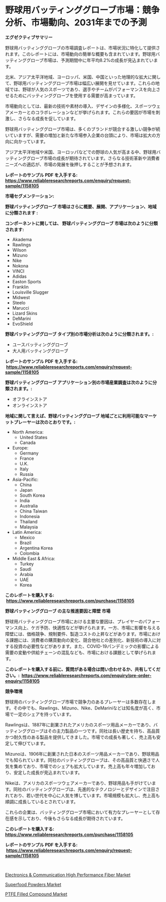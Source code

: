 <p><h1>野球用バッティンググローブ市場：競争分析、市場動向、2031年までの予測</h1></p><p><strong>エグゼクティブサマリー</strong></p>
<p><p>野球用バッティンググローブの市場調査レポートは、市場状況に特化して提供されます。このレポートには、市場動向の簡単な概要も含まれています。野球用バッティンググローブ市場は、予測期間中に年平均8.2%の成長が見込まれています。</p><p>北米、アジア太平洋地域、ヨーロッパ、米国、中国といった地理的な拡大に関して、野球用バッティンググローブ市場は幅広い展開を見せています。これらの地域では、野球が人気のスポーツであり、選手やチームがパフォーマンスを向上させるためにバッティンググローブを使用する需要が高まっています。</p><p>市場動向としては、最新の技術や素材の導入、デザインの多様化、スポーツウェアメーカーとのコラボレーションなどが挙げられます。これらの要因が市場を刺激し、さらなる成長を促しています。</p><p>野球用バッティンググローブ市場は、多くのブランドが競合する激しい競争が続いていますが、需要の増加と新たな市場参入企業の台頭により、市場は拡大の方向に向かっています。</p><p>アジア太平洋地域や米国、ヨーロッパなどでの野球の人気が高まる中、野球用バッティンググローブ市場の成長が期待されています。さらなる技術革新や消費者ニーズへの適応が、市場の発展を後押しすることが予想されます。</p></p>
<p><strong>レポートのサンプル PDF を入手する: <a href="https://www.reliableresearchreports.com/enquiry/request-sample/1158105">https://www.reliableresearchreports.com/enquiry/request-sample/1158105</a></strong></p>
<p><strong>市場セグメンテーション:</strong></p>
<p><strong> 野球バッティンググローブ 市場はさらに概要、展開、アプリケーション、地域に分類されます :</strong></p>
<p><strong>コンポーネントに関しては、 野球バッティンググローブ 市場は次のように分類されます: &nbsp;</strong></p>
<p><ul><li>Akadema</li><li>Rawlings</li><li>Wilson</li><li>Mizuno</li><li>Nike</li><li>Nokona</li><li>VINCI</li><li>Adidas</li><li>Easton Sports</li><li>Franklin</li><li>Louisville Slugger</li><li>Midwest</li><li>Steelo</li><li>Marucci</li><li>Lizard Skins</li><li>DeMarini</li><li>EvoShield</li></ul></p>
<p><strong> 野球バッティンググローブ タイプ別の市場分析は次のように分類されます。:</strong></p>
<p><ul><li>ユースバッティンググローブ</li><li>大人用バッティンググローブ</li></ul></p>
<p><strong>レポートのサンプル PDF を入手する: &nbsp;<a href="https://www.reliableresearchreports.com/enquiry/request-sample/1158105">https://www.reliableresearchreports.com/enquiry/request-sample/1158105</a></strong></p>
<p><strong> 野球バッティンググローブ アプリケーション別の市場産業調査は次のように分類されます。:</strong></p>
<p><ul><li>オフラインストア</li><li>オンラインストア</li></ul></p>
<p><strong>地域に関して言えば、野球バッティンググローブ 地域ごとに利用可能なマーケットプレーヤーは次のとおりです。:</strong></p>
<p><ul>
    <li>
        North America:
        <ul>
            <li>United States</li>
            <li>Canada</li>
        </ul>
    </li>
    <li>
        Europe:
        <ul>
            <li>Germany</li>
            <li>France</li>
            <li>U.K.</li>
            <li>Italy</li>
            <li>Russia</li>
        </ul>
    </li>
    <li>
        Asia-Pacific:
        <ul>
            <li>China</li>
            <li>Japan</li>
            <li>South Korea</li>
            <li>India</li>
            <li>Australia</li>
            <li>China Taiwan</li>
            <li>Indonesia</li>
            <li>Thailand</li>
            <li>Malaysia</li>
        </ul>
    </li>
    <li>
        Latin America:
        <ul>
            <li>Mexico</li>
            <li>Brazil</li>
            <li>Argentina Korea</li>
            <li>Colombia</li>
        </ul>
    </li>
    <li>
        Middle East & Africa:
        <ul>
            <li>Turkey</li>
            <li>Saudi</li>
            <li>Arabia</li>
            <li>UAE</li>
            <li>Korea</li>
        </ul>
    </li>
    </ul></p>
<p><strong>このレポートを購入する: &nbsp;<a href="https://www.reliableresearchreports.com/purchase/1158105">https://www.reliableresearchreports.com/purchase/1158105</a></strong></p>
<p><strong>野球バッティンググローブ の主な推進要因と障壁 市場</strong></p>
<p><p>野球用バッティンググローブ市場における主要な要因は、プレイヤーのパフォーマンス向上、ケガ予防、快適性などが挙げられます。一方、市場に影響を与える障壁には、価格競争、規制要件、製造コストの上昇などがあります。市場における課題には、消費者の購買動向の変化、競合他社との差別化、新技術の導入に対する投資の必要性などがあります。また、COVID-19パンデミックの影響による需要の変動や供給チェーンの混乱なども、市場における課題として挙げられます。</p></p>
<p><strong>このレポートを購入する前に、質問がある場合は問い合わせるか、共有してください。:&nbsp; <a href="https://www.reliableresearchreports.com/enquiry/pre-order-enquiry/1158105">https://www.reliableresearchreports.com/enquiry/pre-order-enquiry/1158105</a></strong></p>
<p><strong>競争環境</strong></p>
<p><p>野球用のバッティンググローブ市場で競争力のあるプレーヤーは多数存在します。その中でも、Rawlings、Mizuno、Nike、DeMariniなどは知名度が高く、市場で一定のシェアを持っています。</p><p>Rawlingsは、1887年に創業されたアメリカのスポーツ用品メーカーであり、バッティンググローブはその主力製品の一つです。同社は長い歴史を持ち、高品質かつ耐久性のある製品を提供してきました。市場での成長も著しく、売上高も安定して伸びています。</p><p>Mizunoは、1906年に創業された日本のスポーツ用品メーカーであり、野球用品でも知られています。同社のバッティンググローブは、その高品質と快適さで人気を集めており、市場でのシェアも拡大しています。売上高も年々増加しており、安定した成長が見込まれています。</p><p>Nikeは、アメリカのスポーツウェアメーカーであり、野球用品も手がけています。同社のバッティンググローブは、先進的なテクノロジーとデザインで注目されており、若い世代を中心に人気を博しています。市場規模も拡大し、売上高も順調に成長しているとされています。</p><p>これらの企業は、バッティンググローブ市場において有力なプレーヤーとして存在感を示しており、今後もさらなる成長が期待されています。</p></p>
<p><strong>このレポートを購入する: &nbsp; <a href="https://www.reliableresearchreports.com/purchase/1158105">https://www.reliableresearchreports.com/purchase/1158105</a></strong></p>
<p><strong>レポートのサンプル PDF を入手する: &nbsp;<a href="https://www.reliableresearchreports.com/enquiry/request-sample/1158105">https://www.reliableresearchreports.com/enquiry/request-sample/1158105</a></strong><strong></strong></p>
<p>&nbsp;</p>
<p><p><a href="https://view.publitas.com/reportprime-1/electronics-communication-high-performance-fiber-market-size-growing-and-forecasted-for-period-from-2023-2030-and-provides-complete-market-analysis-of-this-market/">Electronics & Communication High Performance Fiber Market</a></p><p><a href="https://view.publitas.com/reportprime-1/insights-into-superfood-powders-market-size-analysing-market-share-trends-and-growth-from-2024-to-2031/">Superfood Powders Market</a></p><p><a href="https://view.publitas.com/reportprime-1/ptfe-filled-compound-market-furnish-information-about-market-size-market-share-market-dynamics-and-projections-spanning-from-2023-to-2030/">PTFE Filled Compound Market</a></p></p>